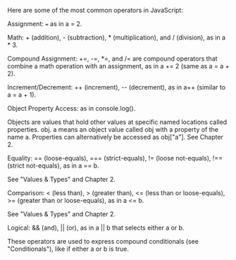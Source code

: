 Here are some of the most common operators in JavaScript:

Assignment: ``=`` as in a = 2.

Math: + (addition), - (subtraction), * (multiplication), and / (division), as in a * 3.

Compound Assignment: +=, -=, *=, and /= are compound operators that combine a math operation with an assignment, as in a += 2 (same as a = a + 2).

Increment/Decrement: ++ (increment), -- (decrement), as in a++ (similar to a = a + 1).

Object Property Access: as in console.log().

Objects are values that hold other values at specific named locations called properties. obj. a means an object value called obj with a property of the name a. Properties can alternatively be accessed as obj["a"]. See Chapter 2.

Equality: == (loose-equals), === (strict-equals), != (loose not-equals), !== (strict not-equals), as in a == b.

See "Values & Types" and Chapter 2.

Comparison: < (less than), > (greater than), <= (less than or loose-equals), >= (greater than or loose-equals), as in a <= b.

See "Values & Types" and Chapter 2.

Logical: && (and), || (or), as in a || b that selects either a or b.

These operators are used to express compound conditionals (see "Conditionals"), like if either a or b is true.